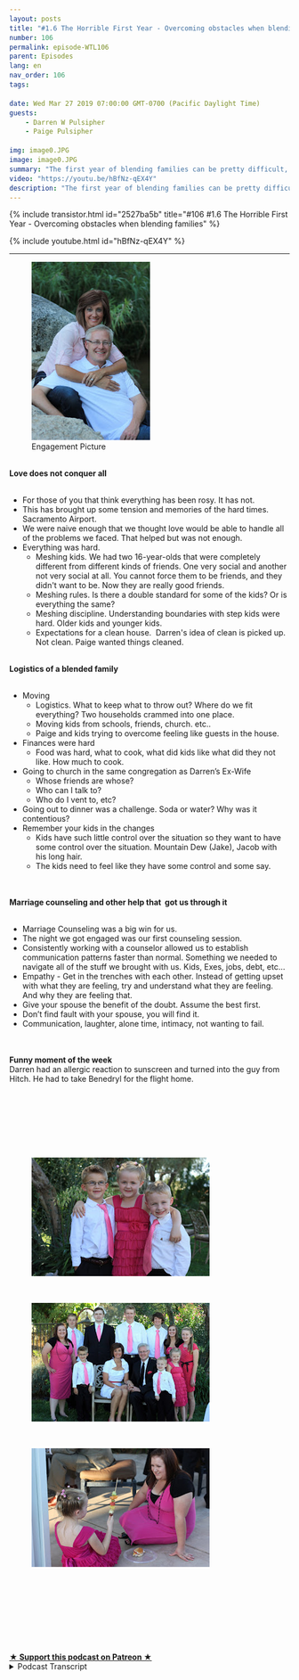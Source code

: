 ```yaml
---
layout: posts
title: "#1.6 The Horrible First Year - Overcoming obstacles when blending families"
number: 106
permalink: episode-WTL106
parent: Episodes
lang: en
nav_order: 106
tags:

date: Wed Mar 27 2019 07:00:00 GMT-0700 (Pacific Daylight Time)
guests:
    - Darren W Pulsipher
    - Paige Pulsipher

img: image0.JPG
image: image0.JPG
summary: "The first year of blending families can be pretty difficult, downright horrible. In this episode, we talk about the challenges of throwing two families together and how we dealt with the obstacles we ran into."
video: "https://youtu.be/hBfNz-qEX4Y"
description: "The first year of blending families can be pretty difficult, downright horrible. In this episode, we talk about the challenges of throwing two families together and how we dealt with the obstacles we ran into."
---
```


<div>
{% include transistor.html id="2527ba5b" title="#106 #1.6 The Horrible First Year - Overcoming obstacles when blending families" %}

{% include youtube.html id="hBfNz-qEX4Y" %}
</div>

---

<html><head></head><body><div><figure data-trix-attachment="{&quot;contentType&quot;:&quot;image&quot;,&quot;height&quot;:320,&quot;url&quot;:&quot;https://4.bp.blogspot.com/-HHpXa7xRwVE/XJsDwHtHJEI/AAAAAAAEyYg/O4jzztoRJ54Fg1VTb0MdSvMVcZzDTHxLwCLcBGAs/s320/IMG_0524.JPG&quot;,&quot;width&quot;:213}" data-trix-content-type="image" data-trix-attributes="{&quot;caption&quot;:&quot;Engagement Picture&quot;}" class="attachment attachment--preview"><img src="./image0.JPG" width="213" height="320"><figcaption class="attachment__caption attachment__caption--edited">Engagement Picture</figcaption></figure></div><div><br></div><div><strong>Love does not conquer all<br></strong><br></div><ul><li>For those of you that think everything has been rosy. It has not.</li><li>This has brought up some tension and memories of the hard times. Sacramento Airport.</li><li>We were naive enough that we thought love would be able to handle all of the problems we faced. That helped but was not enough.</li><li>Everything was hard.<ul><li>Meshing kids. We had two 16-year-olds that were completely different from different kinds of friends. One very social and another not very social at all. You cannot force them to be friends, and they didn't want to be. Now they are really good friends.</li><li>Meshing rules. Is there a double standard for some of the kids? Or is everything the same?</li><li>Meshing discipline. Understanding boundaries with step kids were hard. Older kids and younger kids.</li><li>Expectations for a clean house.&nbsp; Darren's idea of clean is picked up. Not clean. Paige wanted things cleaned.</li></ul></li></ul><div><strong><br>Logistics of a blended family<br></strong><br></div><ul><li>Moving<ul><li>Logistics. What to keep what to throw out? Where do we fit everything? Two households crammed into one place.</li><li>Moving kids from schools, friends, church. etc..</li><li>Paige and kids trying to overcome feeling like guests in the house.</li></ul></li><li>Finances were hard<ul><li>Food was hard, what to cook, what did kids like what did they not like. How much to cook.</li></ul></li><li>Going to church in the same congregation as Darren’s Ex-Wife<ul><li>Whose friends are whose?&nbsp;</li><li>Who can I talk to?&nbsp;</li><li>Who do I vent to, etc?</li></ul></li><li>Going out to dinner was a challenge. Soda or water? Why was it contentious?</li><li>Remember your kids in the changes<ul><li>Kids have such little control over the situation so they want to have some control over the situation. Mountain Dew (Jake), Jacob with his long hair.</li><li>The kids need to feel like they have some control and some say.&nbsp;</li></ul></li></ul><div><br></div><div><strong><br>Marriage counseling and other help that&nbsp; got us through it<br></strong><br></div><ul><li>Marriage Counseling was a big win for us.</li><li>The night we got engaged was our first counseling session.</li><li>Consistently working with a counselor allowed us to establish communication patterns faster than normal. Something we needed to navigate all of the stuff we brought with us. Kids, Exes, jobs, debt, etc…</li><li>Empathy - Get in the trenches with each other. Instead of getting upset with what they are feeling, try and understand what they are feeling. And why they are feeling that.</li><li>Give your spouse the benefit of the doubt. Assume the best first.</li><li>Don’t find fault with your spouse, you will find it.</li><li>Communication, laughter, alone time, intimacy, not wanting to fail.</li></ul><div><br></div><div><strong><br>Funny moment of the week</strong></div><div>Darren had an allergic reaction to sunscreen and turned into the guy from Hitch. He had to take Benedryl for the flight home.</div><div><br></div><div><br></div><div>&nbsp;</div><div><br></div><div>&nbsp;</div><div><br></div><div>&nbsp;</div><div><figure data-trix-attachment="{&quot;contentType&quot;:&quot;image&quot;,&quot;height&quot;:213,&quot;url&quot;:&quot;https://4.bp.blogspot.com/-qZf9WaB-hz8/XJsFucagJyI/AAAAAAAEyY8/63qMY9BCXzQWrPQN-KvTcyK-rZ8JWAxnwCLcBGAs/s320/IMG_0952.JPG&quot;,&quot;width&quot;:320}" data-trix-content-type="image" class="attachment attachment--preview"><img src="./image1.JPG" width="320" height="213"><figcaption class="attachment__caption"></figcaption></figure></div><div>&nbsp;</div><div><figure data-trix-attachment="{&quot;contentType&quot;:&quot;image&quot;,&quot;height&quot;:213,&quot;url&quot;:&quot;https://4.bp.blogspot.com/-a4-wTlJBJ_o/XJsFuVRbkzI/AAAAAAAEyZA/_sdqYJ7Zpv4EfBRDJv45Ku_TvwUlFUeXgCLcBGAs/s320/IMG_0961.JPG&quot;,&quot;width&quot;:320}" data-trix-content-type="image" class="attachment attachment--preview"><img src="./image2.JPG" width="320" height="213"><figcaption class="attachment__caption"></figcaption></figure></div><div>&nbsp;</div><div><figure data-trix-attachment="{&quot;contentType&quot;:&quot;image&quot;,&quot;height&quot;:213,&quot;url&quot;:&quot;https://4.bp.blogspot.com/-enLjICqbtik/XJsFunRUnQI/AAAAAAAEyZE/eXIU-fSL-WMT2512_es8Wxh-4pCNj0z6gCLcBGAs/s320/IMG_1184.JPG&quot;,&quot;width&quot;:320}" data-trix-content-type="image" class="attachment attachment--preview"><img src="./image3.JPG" width="320" height="213"><figcaption class="attachment__caption"></figcaption></figure></div><div>&nbsp;</div><div><br></div><div>&nbsp;</div><div><br></div><div><br></div><div><br></div><div><br><br></div>
<strong>
  <a href="https://www.patreon.com/wheresthelemonade" target="_donate" rel="payment" title="★ Support this podcast on Patreon ★">★ Support this podcast on Patreon ★</a>
</strong></body></html>

<details>
<summary> Podcast Transcript </summary>

<p></p>

</details>
